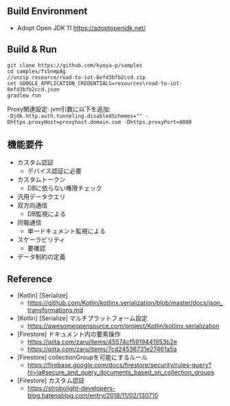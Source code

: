 Build Environment
----
- Adopt Open JDK 11 https://adoptopenjdk.net/

Build & Run
----
``` 
git clone https://github.com/kyoya-p/samples
cd samples/fsSnmpAg
//unzip resource/road-to-iot-8efd3bfb2ccd.zip
set GOOGLE_APPLICATION_CREDENTIALS=resources\road-to-iot-8efd3bfb2ccd.json
gradlew run 
```

Proxy関連設定: jvm引数に以下を追加:  
` -Djdk.http.auth.tunneling.disabledSchemes="" -Dhttps.proxyHost=proxyhost.domain.com -Dhttps.proxyPort=8080 `

機能要件
----
- カスタム認証
  - デバイス認証に必要
- カスタムトークン
  - DBに依らない権限チェック
- 汎用データクエリ
- 双方向通信
  - DB監視による
- 同報通信
  - 単一ドキュメント監視による
- スケーラビリティ
  - 要確認
- データ制約の定義


Reference
---
- [Kotlin] [Serialize] 
  - https://github.com/Kotlin/kotlinx.serialization/blob/master/docs/json_transformations.md
- [Kotlin] [Serialize] マルチプラットフォーム設定
  - https://awesomeopensource.com/project/Kotlin/kotlinx.serialization
- [Firestore] ドキュメント内の要素操作
  - https://qiita.com/zaru/items/45574cf5919441953b2e
  - https://qiita.com/zaru/items/7cd24536731e27461a5a
- [Firestore] collectionGroupを可能にするルール
  - https://firebase.google.com/docs/firestore/security/rules-query?hl=ja#secure_and_query_documents_based_on_collection_groups
- [Firestore] カスタム認証
  - https://strobolight-developers-blog.hatenablog.com/entry/2018/11/02/130710